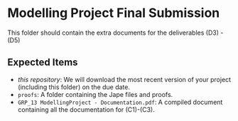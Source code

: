 # Modelling Project Final Submission

This folder should contain the extra documents for the deliverables (D3) - (D5)

## Expected Items

* *this repository*: We will download the most recent version of your project (including this folder) on the due date.
* `proofs`: A folder containing the Jape files and proofs.
* `GRP_13 ModellingProject - Documentation.pdf`: A compiled document containing all the documentation for (C1)-(C3). 
